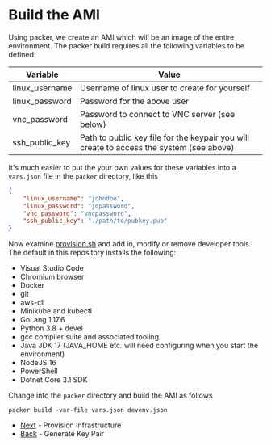 # Build the AMI

Using packer, we create an AMI which will be an image of the entire environment. The packer build requires all the following variables to be defined:

| Variable | Value |
|----------|-------|
| linux_username | Username of linux user to create for yourself |
| linux_password | Password for the above user |
| vnc_password | Password to connect to VNC server (see below) |
| ssh_public_key | Path to public key file for the keypair you will create to access the system (see above) |

It's much easier to put the your own values for these variables into a `vars.json` file in the `packer` directory, like this

```json
{
    "linux_username": "johndoe",
    "linux_password": "jdpassword",
    "vnc_password": "vncpassword",
    "ssh_public_key": "./path/to/pubkey.pub"
}
```

Now examine [provision.sh](../packer/provision.sh) and add in, modify or remove developer tools. The default in this repository installs the following:

* Visual Studio Code
* Chromium browser
* Docker
* git
* aws-cli
* Minikube and kubectl
* GoLang 1.17.6
* Python 3.8 + devel
* gcc compiler suite and associated tooling
* Java JDK 17 (JAVA_HOME etc. will need configuring when you start the environment)
* NodeJS 16
* PowerShell
* Dotnet Core 3.1 SDK

Change into the `packer` directory and build the AMI as follows

```
packer build -var-file vars.json devenv.json
```

* [Next](./provision.md) - Provision Infrastructure
* [Back](./keypair.md) - Generate Key Pair